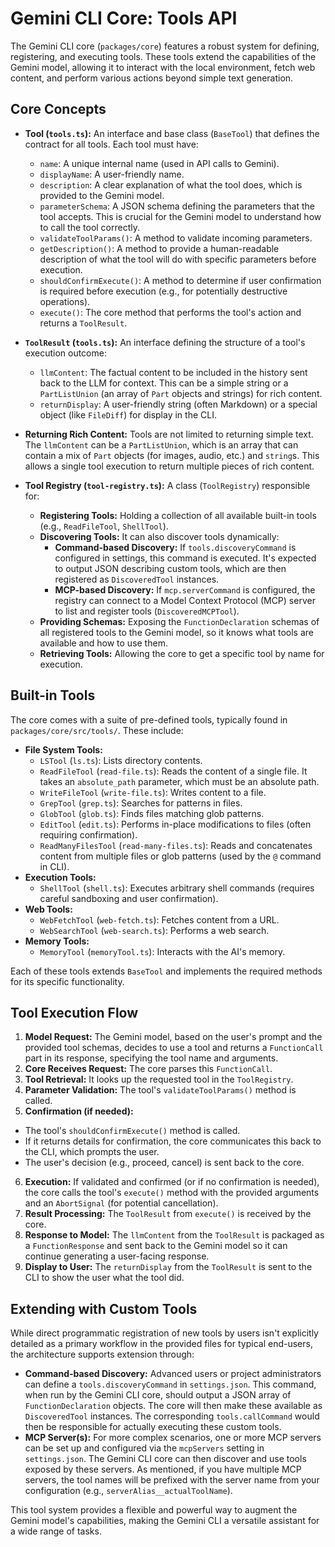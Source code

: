 # Gemini CLI Core: Tools API

The Gemini CLI core (`packages/core`) features a robust system for defining,
registering, and executing tools. These tools extend the capabilities of the
Gemini model, allowing it to interact with the local environment, fetch web
content, and perform various actions beyond simple text generation.

## Core Concepts

- **Tool (`tools.ts`):** An interface and base class (`BaseTool`) that defines
  the contract for all tools. Each tool must have:
  - `name`: A unique internal name (used in API calls to Gemini).
  - `displayName`: A user-friendly name.
  - `description`: A clear explanation of what the tool does, which is provided
    to the Gemini model.
  - `parameterSchema`: A JSON schema defining the parameters that the tool
    accepts. This is crucial for the Gemini model to understand how to call the
    tool correctly.
  - `validateToolParams()`: A method to validate incoming parameters.
  - `getDescription()`: A method to provide a human-readable description of what
    the tool will do with specific parameters before execution.
  - `shouldConfirmExecute()`: A method to determine if user confirmation is
    required before execution (e.g., for potentially destructive operations).
  - `execute()`: The core method that performs the tool's action and returns a
    `ToolResult`.

- **`ToolResult` (`tools.ts`):** An interface defining the structure of a tool's
  execution outcome:
  - `llmContent`: The factual content to be included in the history sent back to
    the LLM for context. This can be a simple string or a `PartListUnion` (an
    array of `Part` objects and strings) for rich content.
  - `returnDisplay`: A user-friendly string (often Markdown) or a special
    object (like `FileDiff`) for display in the CLI.

- **Returning Rich Content:** Tools are not limited to returning simple text.
  The `llmContent` can be a `PartListUnion`, which is an array that can contain
  a mix of `Part` objects (for images, audio, etc.) and `string`s. This allows a
  single tool execution to return multiple pieces of rich content.

- **Tool Registry (`tool-registry.ts`):** A class (`ToolRegistry`) responsible
  for:
  - **Registering Tools:** Holding a collection of all available built-in
    tools (e.g., `ReadFileTool`, `ShellTool`).
  - **Discovering Tools:** It can also discover tools dynamically:
    - **Command-based Discovery:** If `tools.discoveryCommand` is configured in
      settings, this command is executed. It's expected to output JSON
      describing custom tools, which are then registered as `DiscoveredTool`
      instances.
    - **MCP-based Discovery:** If `mcp.serverCommand` is configured, the
      registry can connect to a Model Context Protocol (MCP) server to list and
      register tools (`DiscoveredMCPTool`).
  - **Providing Schemas:** Exposing the `FunctionDeclaration` schemas of all
    registered tools to the Gemini model, so it knows what tools are available
    and how to use them.
  - **Retrieving Tools:** Allowing the core to get a specific tool by name for
    execution.

## Built-in Tools

The core comes with a suite of pre-defined tools, typically found in
`packages/core/src/tools/`. These include:

- **File System Tools:**
  - `LSTool` (`ls.ts`): Lists directory contents.
  - `ReadFileTool` (`read-file.ts`): Reads the content of a single file. It
    takes an `absolute_path` parameter, which must be an absolute path.
  - `WriteFileTool` (`write-file.ts`): Writes content to a file.
  - `GrepTool` (`grep.ts`): Searches for patterns in files.
  - `GlobTool` (`glob.ts`): Finds files matching glob patterns.
  - `EditTool` (`edit.ts`): Performs in-place modifications to files (often
    requiring confirmation).
  - `ReadManyFilesTool` (`read-many-files.ts`): Reads and concatenates content
    from multiple files or glob patterns (used by the `@` command in CLI).
- **Execution Tools:**
  - `ShellTool` (`shell.ts`): Executes arbitrary shell commands (requires
    careful sandboxing and user confirmation).
- **Web Tools:**
  - `WebFetchTool` (`web-fetch.ts`): Fetches content from a URL.
  - `WebSearchTool` (`web-search.ts`): Performs a web search.
- **Memory Tools:**
  - `MemoryTool` (`memoryTool.ts`): Interacts with the AI's memory.

Each of these tools extends `BaseTool` and implements the required methods for
its specific functionality.

## Tool Execution Flow

1. **Model Request:** The Gemini model, based on the user's prompt and the
   provided tool schemas, decides to use a tool and returns a `FunctionCall`
   part in its response, specifying the tool name and arguments.
2. **Core Receives Request:** The core parses this `FunctionCall`.
3. **Tool Retrieval:** It looks up the requested tool in the `ToolRegistry`.
4. **Parameter Validation:** The tool's `validateToolParams()` method is called.
5. **Confirmation (if needed):**
  - The tool's `shouldConfirmExecute()` method is called.
  - If it returns details for confirmation, the core communicates this back to
    the CLI, which prompts the user.
  - The user's decision (e.g., proceed, cancel) is sent back to the core.
6. **Execution:** If validated and confirmed (or if no confirmation is needed),
   the core calls the tool's `execute()` method with the provided arguments and
   an `AbortSignal` (for potential cancellation).
7. **Result Processing:** The `ToolResult` from `execute()` is received by the
   core.
8. **Response to Model:** The `llmContent` from the `ToolResult` is packaged as
   a `FunctionResponse` and sent back to the Gemini model so it can continue
   generating a user-facing response.
9. **Display to User:** The `returnDisplay` from the `ToolResult` is sent to the
   CLI to show the user what the tool did.

## Extending with Custom Tools

While direct programmatic registration of new tools by users isn't explicitly
detailed as a primary workflow in the provided files for typical end-users, the
architecture supports extension through:

- **Command-based Discovery:** Advanced users or project administrators can
  define a `tools.discoveryCommand` in `settings.json`. This command, when run
  by the Gemini CLI core, should output a JSON array of `FunctionDeclaration`
  objects. The core will then make these available as `DiscoveredTool`
  instances. The corresponding `tools.callCommand` would then be responsible for
  actually executing these custom tools.
- **MCP Server(s):** For more complex scenarios, one or more MCP servers can be
  set up and configured via the `mcpServers` setting in `settings.json`. The
  Gemini CLI core can then discover and use tools exposed by these servers. As
  mentioned, if you have multiple MCP servers, the tool names will be prefixed
  with the server name from your configuration (e.g.,
  `serverAlias__actualToolName`).

This tool system provides a flexible and powerful way to augment the Gemini
model's capabilities, making the Gemini CLI a versatile assistant for a wide
range of tasks.
